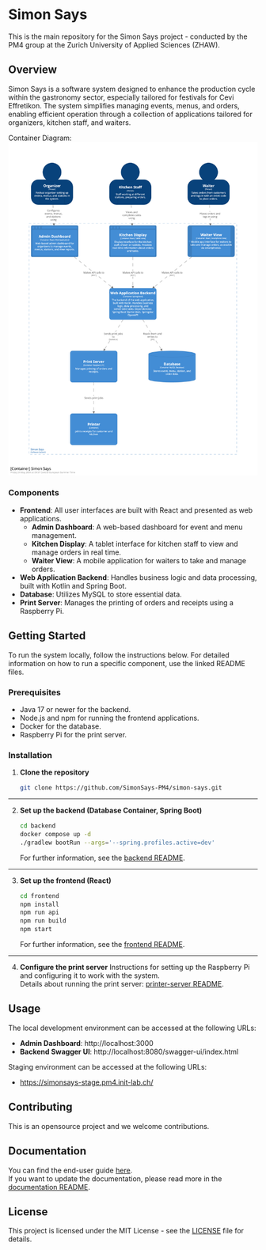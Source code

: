 # Simon Says
This is the main repository for the Simon Says project - conducted by the PM4 group at the Zurich University of Applied Sciences (ZHAW).

## Overview

Simon Says is a software system designed to enhance the production cycle within the gastronomy sector, especially
tailored for festivals for Cevi Effretikon. The system simplifies managing events, menus, and orders, enabling efficient
operation through a collection of applications tailored for organizers, kitchen staff, and waiters.

Container Diagram:
![Simon Says](documentation/assets/simonsays_container-diagram.png)

### Components

- **Frontend**: All user interfaces are built with React and presented as web applications.
  - **Admin Dashboard**: A web-based dashboard for event and menu management.
  - **Kitchen Display**: A tablet interface for kitchen staff to view and manage orders in real time.
  - **Waiter View**: A mobile application for waiters to take and manage orders.
- **Web Application Backend**: Handles business logic and data processing, built with Kotlin and Spring Boot.
- **Database**: Utilizes MySQL to store essential data.
- **Print Server**: Manages the printing of orders and receipts using a Raspberry Pi.

## Getting Started

To run the system locally, follow the instructions below. For detailed information on how to run a specific component,
use the linked README files.

### Prerequisites

- Java 17 or newer for the backend.
- Node.js and npm for running the frontend applications.
- Docker for the database.
- Raspberry Pi for the print server.

### Installation

1. **Clone the repository**
   ```bash
   git clone https://github.com/SimonSays-PM4/simon-says.git
   ```

----

2. **Set up the backend (Database Container, Spring Boot)**
   ```bash
   cd backend
   docker compose up -d
   ./gradlew bootRun --args='--spring.profiles.active=dev'
   ``` 
   For further information, see the [backend README](backend/README.md).

---

3. **Set up the frontend (React)**
   ```bash
   cd frontend
   npm install
   npm run api 
   npm run build
   npm start  
   ```
   For further information, see the [frontend README](frontend/README.md).

----

4. **Configure the print server**
   Instructions for setting up the Raspberry Pi and configuring it to work with the system.\
   Details about running the print server: [printer-server README](printer/README.md).

## Usage

The local development environment can be accessed at the following URLs:

- **Admin Dashboard**: http://localhost:3000
- **Backend Swagger UI**: http://localhost:8080/swagger-ui/index.html

Staging environment can be accessed at the following URLs:
- https://simonsays-stage.pm4.init-lab.ch/

## Contributing

This is an opensource project and we welcome contributions.

## Documentation

You can find the end-user guide [here](https://simonsays-pm4.github.io/simon-says/).\
If you want to update the documentation, please read more in the [documentation README](documentation/retype/README.md).

## License
This project is licensed under the MIT License - see the [LICENSE](LICENSE) file for details.

